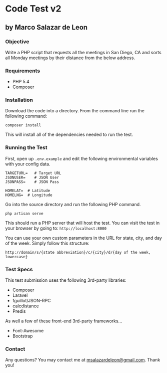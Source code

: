 # Code Test v2
## by Marco Salazar de Leon

### Objective
Write a PHP script that requests all the meetings in San Diego, CA and sorts all Monday meetings by their distance from the below address.

### Requirements
- PHP 5.4
- Composer

### Installation
Download the code into a directory.  From the command line run the following command:

`composer install`

This will install all of the dependencies needed to run the test.

### Running the Test
First, open up `.env.example` and edit the following environmental variables with your config data.

```
TARGETURL=   # Target URL 
JSONUSER=    # JSON User
JSONPASS=    # JSON Pass

HOMELAT=  # Latitude
HOMELNG=  # Longitude
```

Go into the source directory and run the following PHP command.

`php artisan serve`

This should run a PHP server that will host the test.  You can visit the test in your browser by going to:
`http://localhost:8000`

You can use your own custom parameters in the URL for state, city, and day of the week.  Simply follow this structure:

`http://domain/s/{state abbreviation}/c/{city}/d/{day of the week, lowercase}`

### Test Specs
This test submission uses the following 3rd-party libraries:
- Composer
- Laravel
- fguillot/JSON-RPC
- calcdistance
- Predis

As well a few of these front-end 3rd-party frameworks...
- Font-Awesome
- Bootstrap

### Contact
Any questions?  You may contact me at <msalazardeleon@gmail.com>.  Thank you!